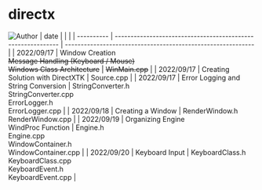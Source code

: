 # directx
![Author](https://img.shields.io/badge/Author-ZengBc-da282a)
| date       |                                                              |                                                              |
| ---------- | ------------------------------------------------------------ | ------------------------------------------------------------ |
| 2022/09/17 | Window Creation<br />~~Message Handling (Keyboard / Mouse)~~<br />~~Windows Class Architecture~~ | ~~WinMain.cpp~~                                              |
| 2022/09/17 | Creating Solution with DirectXTK                             | Source.cpp                                                   |
| 2022/09/17 | Error Logging and String Conversion                          | StringConverter.h<br />StringConverter.cpp<br />ErrorLogger.h<br />ErrorLogger.cpp |
| 2022/09/18 | Creating a Window                                            | RenderWindow.h<br />RenderWindow.cpp                         |
| 2022/09/19 | Organizing Engine<br />WindProc Function                     | Engine.h<br />Engine.cpp<br />WindowContainer.h<br />WindowContainer.cpp |
| 2022/09/20 | Keyboard Input                                               | KeyboardClass.h<br />KeyboardClass.cpp<br />KeyboardEvent.h<br />KeyboardEvent.cpp |
